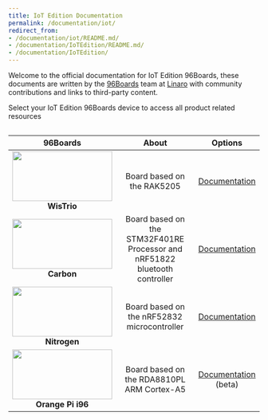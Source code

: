 ```yaml
---
title: IoT Edition Documentation
permalink: /documentation/iot/
redirect_from:
- /documentation/iot/README.md/
- /documentation/IoTEdition/README.md/
- /documentation/IoTEdition/
---
```

Welcome to the official documentation for IoT Edition 96Boards, these documents are written by the [96Boards](https://www.96boards.org) team at [Linaro](http://www.linaro.org) with community contributions and links to third-party content.

Select your IoT Edition 96Boards device to access all product related resources

<div style="overflow-x:scroll;" markdown="1">

| 96Boards                                 | About                                                                      | Options                                  |
|:----------------------------------------:|:--------------------------------------------------------------------------:|:----------------------------------------:|
| <img src="https://github.com/96boards/documentation/blob/master/iot/wistrio/additional-docs/images/images-board/sd/wistrio-antenna-sd-front.png?raw=true" data-canonical-src="https://github.com/96boards/documentation/blob/master/iot/wistrio/additional-docs/images/images-board/sd/wistrio-antenna-sd-front.png?raw=true" width="200" height="100" /><br> **WisTrio** | Board based on the RAK5205 | [Documentation](wistrio/)<br> |
| <img src="https://github.com/sdrobertw/documentation/blob/master/iot/carbon/additional-docs/images/images-board/sd/carbon-front-sd.png?raw=true" data-canonical-src="https://github.com/sdrobertw/documentation/blob/master/iot/carbon/additional-docs/images/images-board/sd/carbon-front-sd.png?raw=true" width="200" height="100" /><br> **Carbon** | Board based on the STM32F401RE Processor and <br>nRF51822 bluetooth controller | [Documentation](carbon/)<br> |
| <img src="https://github.com/sdrobertw/documentation/blob/master/iot/nitrogen/additional-docs/images/images-board/sd/nitrogen-front-sd.png?raw=true" data-canonical-src="https://github.com/sdrobertw/documentation/blob/master/iot/nitrogen/additional-docs/images/images-board/sd/nitrogen-front-sd.png?raw=true" width="200" height="100" /><br> **Nitrogen** | Board based on the nRF52832 microcontroller | [Documentation](nitrogen/)<br> |
| <img src="https://github.com/96boards/documentation/blob/master/iot/orangepi-i96/additional-docs/images/images-board/sd/orangepi-i96-front-sd.png?raw=true" data-canonical-src="https://github.com/96boards/documentation/blob/master/iot/orangepi-i96/additional-docs/images/images-board/sd/orangepi-i96-front-sd.png?raw=true" width="200" height="100" /><br> **Orange Pi i96** | Board based on the RDA8810PL ARM Cortex-A5 | [Documentation](orangepi-i96/)<br>(beta) |

</div>
